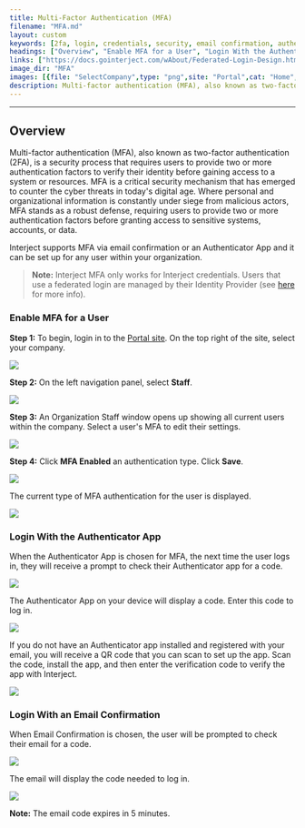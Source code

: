 ```yaml
---
title: Multi-Factor Authentication (MFA)
filename: "MFA.md"
layout: custom
keywords: [2fa, login, credentials, security, email confirmation, authenticator app]
headings: ["Overview", "Enable MFA for a User", "Login With the Authenticator App", "Login With an Email Confirmation"]
links: ["https://docs.gointerject.com/wAbout/Federated-Login-Design.html", "https://portal.gointerject.com/login.html"]
image_dir: "MFA"
images: [{file: "SelectCompany",type: "png",site: "Portal",cat: "Home",sub: "Company",report: "",ribbon: "",config: ""},{file: "SelectStaff",type: "png",site: "Portal",cat: "Sidebar",sub: "",report: "",ribbon: "",config: ""},{file: "SelectMFA",type: "png",site: "Portal",cat: "Organization Staff",sub: "",report: "",ribbon: "",config: ""},{file: "ClickMFAEnabled",type: "png",site: "Portal",cat: "Multi Factor Authentication",sub: "",report: "",ribbon: "",config: ""},{file: "MFASetUp",type: "png",site: "Portal",cat: "Organization Staff",sub: "",report: "",ribbon: "",config: ""},{file: "EnterCode",type: "png",site: "Portal",cat: "Please enter Authentication Code",sub: "",report: "",ribbon: "",config: ""},{file: "AuthenticatorCode",type: "png",site: "External",cat: "Authenticator",sub: "",report: "",ribbon: "",config: ""},{file: "QRCode",type: "png",site: "Portal",cat: "Login",sub: "Enable authenticator",report: "",ribbon: "",config: ""},{file: "EnterEmailCode",type: "png",site: "Portal",cat: "Please enter Authentication Code",sub: "",report: "",ribbon: "",config: ""},{file: "Email",type: "png",site: "External",cat: "Email",sub: "",report: "",ribbon: "",config: ""}]
description: Multi-factor authentication (MFA), also known as two-factor authentication (2FA), is a security process that requires users to provide two or more authentication factors to verify their identity before gaining access to a system or resources.
---
```

* * *

## Overview

Multi-factor authentication (MFA), also known as two-factor authentication (2FA), is a security process that requires users to provide two or more authentication factors to verify their identity before gaining access to a system or resources. MFA is a critical security mechanism that has emerged to counter the cyber threats in today's digital age. Where personal and organizational information is constantly under siege from malicious actors, MFA stands as a robust defense, requiring users to provide two or more authentication factors before granting access to sensitive systems, accounts, or data.

Interject supports MFA via email confirmation or an Authenticator App and it can be set up for any user within your organization.

<blockquote class=highlight_note>
<b>Note:</b> Interject MFA only works for Interject credentials. Users that use a federated login are managed by their Identity Provider (see <a href="https://docs.gointerject.com/wAbout/Federated-Login-Design.html">here</a> for more info).
</blockquote>

### Enable MFA for a User

**Step 1:** To begin, login in to the [Portal site](https://portal.gointerject.com/login.html). On the top right of the site, select your company.

![](/images/MFA/SelectCompany.png)
<br>

**Step 2:** On the left navigation panel, select **Staff**.

![](/images/MFA/SelectStaff.png)
<br>

**Step 3:** An Organization Staff window opens up showing all current users within the company. Select a user's MFA to edit their settings.

![](/images/MFA/SelectMFA.png)
<br>

**Step 4:** Click **MFA Enabled** an authentication type. Click **Save**.

![](/images/MFA/ClickMFAEnabled.png)
<br>

The current type of MFA authentication for the user is displayed.

![](/images/MFA/MFASetUp.png)
<br>

### Login With the Authenticator App

When the Authenticator App is chosen for MFA, the next time the user logs in, they will receive a prompt to check their Authenticator app for a code.

![](/images/MFA/EnterCode.png)
<br>

The Authenticator App on your device will display a code. Enter this code to log in.

![](/images/MFA/AuthenticatorCode.png)
<br>

If you do not have an Authenticator app installed and registered with your email, you will receive a QR code that you can scan to set up the app. Scan the code, install the app, and then enter the verification code to verify the app with Interject.

![](/images/MFA/QRCode.png)
<br>

### Login With an Email Confirmation

When Email Confirmation is chosen, the user will be prompted to check their email for a code.

![](/images/MFA/EnterEmailCode.png)
<br>

The email will display the code needed to log in.

![](/images/MFA/Email.png)
<br>

**Note:** The email code expires in 5 minutes.
